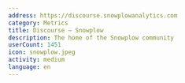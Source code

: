 ```yaml
---
address: https://discourse.snowplowanalytics.com
category: Metrics
title: Discourse – Snowplow
description: The home of the Snowplow community
userCount: 1451
icon: snowplow.jpeg
activity: medium
language: en
---
```

